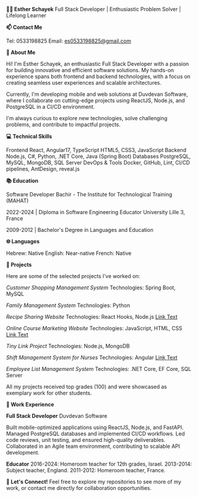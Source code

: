 
**👩‍💻 Esther Schayek**
Full Stack Developer | Enthusiastic Problem Solver | Lifelong Learner

**📫 Contact Me**

Tel: 0533198825
Email: es0533198825@gmail.com

**🌟 About Me**

Hi! I'm Esther Schayek, an enthusiastic Full Stack Developer with a passion for building innovative and efficient software solutions. My hands-on experience spans both frontend and backend technologies, with a focus on creating seamless user experiences and scalable architectures.

Currently, I'm developing mobile and web solutions at Duvdevan Software, where I collaborate on cutting-edge projects using ReactJS, Node.js, and PostgreSQL in a CI/CD environment.

I'm always curious to explore new technologies, solve challenging problems, and contribute to impactful projects.

**💻 Technical Skills**

Frontend
React, Angular17, TypeScript
HTML5, CSS3, JavaScript
Backend
Node.js, C#, Python, .NET Core, Java (Spring Boot)
Databases
PostgreSQL, MySQL, MongoDB, SQL Server
DevOps & Tools
Docker, GitHub, Lint, CI/CD pipelines, AntDesign, reveal.js

**📚 Education**

Software Developer
Bachir - The Institute for Technological Training (MAHAT)

2022-2024 | Diploma in Software Engineering
Educator
University Lille 3, France

2009-2012 | Bachelor's Degree in Languages and Education

**🌐 Languages**

Hebrew: Native
English: Near-native
French: Native

**🚀 Projects**

Here are some of the selected projects I've worked on:

*Customer Shopping Management System*
Technologies: Spring Boot, MySQL

*Family Management System*
Technologies: Python

*Recipe Sharing Website*
Technologies: React Hooks, Node.js
[Link Text](https://estherschayek.github.io/Recipe_project/)

*Online Course Marketing Website*
Technologies: JavaScript, HTML, CSS
[Link Text](https://estherschayek.github.io/Courses-platform-project/)

*Tiny Link Project*
Technologies: Node.js, MongoDB

*Shift Management System for Nurses*
Technologies: Angular
[Link Text](URL)

*Employee List Management System*
Technologies: .NET Core, EF Core, SQL Server

All my projects received top grades (100) and were showcased as exemplary work for other students.

**🌟 Work Experience**

**Full Stack Developer**
Duvdevan Software

Built mobile-optimized applications using ReactJS, Node.js, and FastAPI.
Managed PostgreSQL databases and implemented CI/CD workflows.
Led code reviews, unit testing, and ensured high-quality deliverables.
Collaborated in an Agile team environment, contributing to scalable API development.

**Educator**
2016-2024: Homeroom teacher for 12th grades, Israel.
2013-2014: Subject teacher, England.
2011-2012: Homeroom teacher, France.

**🌟 Let's Connect!**
Feel free to explore my repositories to see more of my work, or contact me directly for collaboration opportunities.
